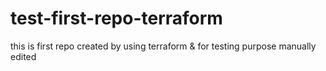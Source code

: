 # test-first-repo-terraform
this is first repo created by using terraform &amp; for testing purpose
manually edited
